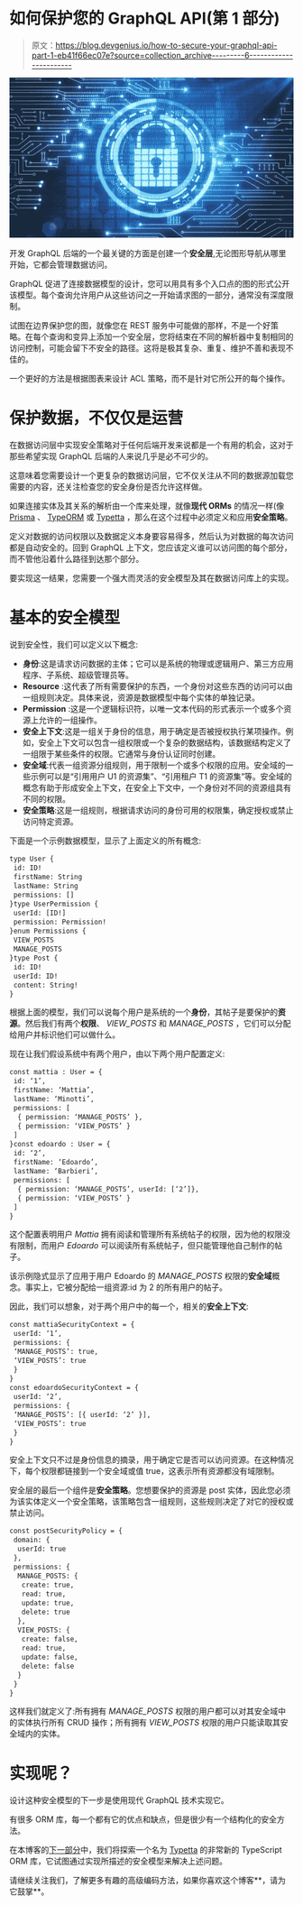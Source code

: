 # 如何保护您的 GraphQL API(第 1 部分)

> 原文：<https://blog.devgenius.io/how-to-secure-your-graphql-api-part-1-eb41f66ec07e?source=collection_archive---------6----------------------->

![](img/926329209bb3cbb470fa426a6de54fb9.png)

开发 GraphQL 后端的一个最关键的方面是创建一个**安全层**,无论图形导航从哪里开始，它都会管理数据访问。

GraphQL 促进了连接数据模型的设计，您可以用具有多个入口点的图的形式公开该模型。每个查询允许用户从这些访问之一开始请求图的一部分，通常没有深度限制。

试图在边界保护您的图，就像您在 REST 服务中可能做的那样，不是一个好策略。在每个查询和变异上添加一个安全层，您将结束在不同的解析器中复制相同的访问控制，可能会留下不安全的路径。这将是极其复杂、重复、维护不善和表现不佳的。

一个更好的方法是根据图表来设计 ACL 策略，而不是针对它所公开的每个操作。

# 保护数据，不仅仅是运营

在数据访问层中实现安全策略对于任何后端开发来说都是一个有用的机会，这对于那些希望实现 GraphQL 后端的人来说几乎是必不可少的。

这意味着您需要设计一个更复杂的数据访问层，它不仅关注从不同的数据源加载您需要的内容，还关注检查您的安全身份是否允许这样做。

如果连接实体及其关系的解析由一个库来处理，就像**现代 ORMs** 的情况一样(像 [Prisma](https://www.prisma.io/) 、 [TypeORM](https://typeorm.io/#/) 或 [Typetta](https://twinlogix.github.io/typetta/) ，那么在这个过程中必须定义和应用**安全策略**。

定义对数据的访问权限以及数据定义本身要容易得多，然后认为对数据的每次访问都是自动安全的。回到 GraphQL 上下文，您应该定义谁可以访问图的每个部分，而不管他沿着什么路径到达那个部分。

要实现这一结果，您需要一个强大而灵活的安全模型及其在数据访问库上的实现。

# 基本的安全模型

说到安全性，我们可以定义以下概念:

*   **身份**:这是请求访问数据的主体；它可以是系统的物理或逻辑用户、第三方应用程序、子系统、超级管理员等。
*   **Resource** :这代表了所有需要保护的东西，一个身份对这些东西的访问可以由一组规则决定。具体来说，资源是数据模型中每个实体的单独记录。
*   **Permission** :这是一个逻辑标识符，以唯一文本代码的形式表示一个或多个资源上允许的一组操作。
*   **安全上下文**:这是一组关于身份的信息，用于确定是否被授权执行某项操作。例如，安全上下文可以包含一组权限或一个复杂的数据结构，该数据结构定义了一组限于某些条件的权限。它通常与身份认证同时创建。
*   **安全域**:代表一组资源分组规则，用于限制一个或多个权限的应用。安全域的一些示例可以是“引用用户 U1 的资源集”、“引用租户 T1 的资源集”等。安全域的概念有助于形成安全上下文，在安全上下文中，一个身份对不同的资源组具有不同的权限。
*   **安全策略**:这是一组规则，根据请求访问的身份可用的权限集，确定授权或禁止访问特定资源。

下面是一个示例数据模型，显示了上面定义的所有概念:

```
type User {
 id: ID!
 firstName: String
 lastName: String
 permissions: []
}type UserPermission {
 userId: [ID!]
 permission: Permission!
}enum Permissions {
 VIEW_POSTS
 MANAGE_POSTS
}type Post {
 id: ID!
 userId: ID!
 content: String!
}
```

根据上面的模型，我们可以说每个用户是系统的一个**身份**，其帖子是要保护的**资源**。然后我们有两个**权限**、 *VIEW_POSTS* 和 *MANAGE_POSTS* ，它们可以分配给用户并标识他们可以做什么。

现在让我们假设系统中有两个用户，由以下两个用户配置定义:

```
const mattia : User = {
 id: ‘1’,
 firstName: ‘Mattia’,
 lastName: ‘Minotti’,
 permissions: [
  { permission: ‘MANAGE_POSTS’ }, 
  { permission: ‘VIEW_POSTS’ }
 ]
}const edoardo : User = {
 id: ‘2’,
 firstName: ‘Edoardo’,
 lastName: ‘Barbieri’,
 permissions: [
  { permission: ‘MANAGE_POSTS’, userId: [‘2’]}, 
  { permission: ‘VIEW_POSTS’ }
 ]
}
```

这个配置表明用户 *Mattia* 拥有阅读和管理所有系统帖子的权限，因为他的权限没有限制，而用户 *Edoardo* 可以阅读所有系统帖子，但只能管理他自己制作的帖子。

该示例隐式显示了应用于用户 Edoardo 的 *MANAGE_POSTS* 权限的**安全域**概念。事实上，它被分配给一组资源:id 为 2 的所有用户的帖子。

因此，我们可以想象，对于两个用户中的每一个，相关的**安全上下文**:

```
const mattiaSecurityContext = {
 userId: ‘1’,
 permissions: {
 ‘MANAGE_POSTS’: true,
 ‘VIEW_POSTS’: true
 }
}
const edoardoSecurityContext = {
 userId: ‘2’,
 permissions: {
 ‘MANAGE_POSTS’: [{ userId: ‘2’ }],
 ‘VIEW_POSTS’: true
 }
}
```

安全上下文只不过是身份信息的摘录，用于确定它是否可以访问资源。在这种情况下，每个权限都链接到一个安全域或值 true，这表示所有资源都没有域限制。

安全层的最后一个组件是**安全策略**。您想要保护的资源是 post 实体，因此您必须为该实体定义一个安全策略，该策略包含一组规则，这些规则决定了对它的授权或禁止访问。

```
const postSecurityPolicy = {
 domain: {
  userId: true
 },
 permissions: {
  MANAGE_POSTS: {
   create: true,
   read: true,
   update: true,
   delete: true
  },
  VIEW_POSTS: {
   create: false,
   read: true,
   update: false,
   delete: false
  }
 }
}
```

这样我们就定义了:所有拥有 *MANAGE_POSTS* 权限的用户都可以对其安全域中的实体执行所有 CRUD 操作；所有拥有 *VIEW_POSTS* 权限的用户只能读取其安全域内的实体。

# 实现呢？

设计这种安全模型的下一步是使用现代 GraphQL 技术实现它。

有很多 ORM 库，每一个都有它的优点和缺点，但是很少有一个结构化的安全方法。

在本博客的[下一部分](https://medium.com/p/70cd7e7f04f2)中，我们将探索一个名为 [Typetta](https://twinlogix.github.io/typetta/) 的非常新的 TypeScript ORM 库，它试图通过实现所描述的安全模型来解决上述问题。

请继续关注我们，了解更多有趣的高级编码方法，如果你喜欢这个博客**，请为它鼓掌**。